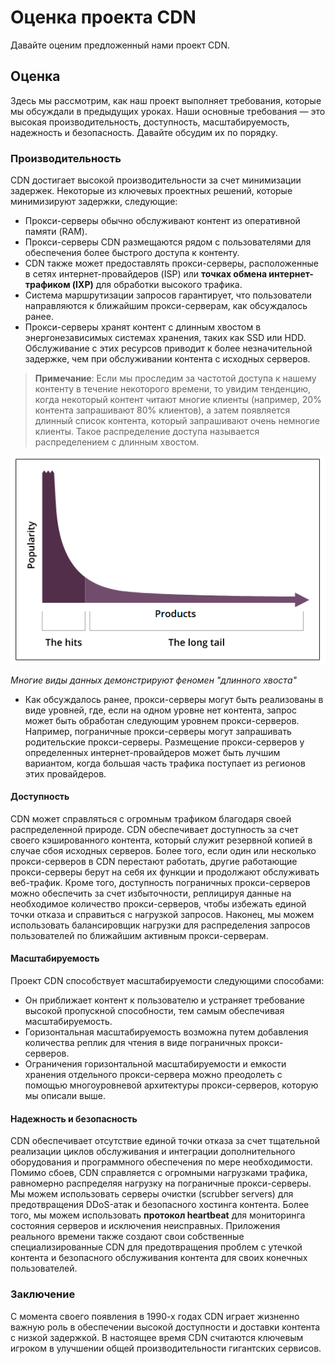 # Оценка проекта CDN

Давайте оценим предложенный нами проект CDN.


## Оценка

Здесь мы рассмотрим, как наш проект выполняет требования, которые мы обсуждали в предыдущих уроках. Наши основные требования — это высокая производительность, доступность, масштабируемость, надежность и безопасность. Давайте обсудим их по порядку.

### Производительность

CDN достигает высокой производительности за счет минимизации задержек. Некоторые из ключевых проектных решений, которые минимизируют задержки, следующие:

*   Прокси-серверы обычно обслуживают контент из оперативной памяти (RAM).
*   Прокси-серверы CDN размещаются рядом с пользователями для обеспечения более быстрого доступа к контенту.
*   CDN также может предоставлять прокси-серверы, расположенные в сетях интернет-провайдеров (ISP) или **точках обмена интернет-трафиком (IXP)** для обработки высокого трафика.
*   Система маршрутизации запросов гарантирует, что пользователи направляются к ближайшим прокси-серверам, как обсуждалось ранее.
*   Прокси-серверы хранят контент с длинным хвостом в энергонезависимых системах хранения, таких как SSD или HDD. Обслуживание с этих ресурсов приводит к более незначительной задержке, чем при обслуживании контента с исходных серверов.

> **Примечание**: Если мы проследим за частотой доступа к нашему контенту в течение некоторого времени, то увидим тенденцию, когда некоторый контент читают многие клиенты (например, 20% контента запрашивают 80% клиентов), а затем появляется длинный список контента, который запрашивают очень немногие клиенты. Такое распределение доступа называется распределением с длинным хвостом.
> 

![img_12.png](img/img_12.png)

_Многие виды данных демонстрируют феномен "длинного хвоста"_

*   Как обсуждалось ранее, прокси-серверы могут быть реализованы в виде уровней, где, если на одном уровне нет контента, запрос может быть обработан следующим уровнем прокси-серверов. Например, пограничные прокси-серверы могут запрашивать родительские прокси-серверы. Размещение прокси-серверов у определенных интернет-провайдеров может быть лучшим вариантом, когда большая часть трафика поступает из регионов этих провайдеров.

#### Доступность

CDN может справляться с огромным трафиком благодаря своей распределенной природе. CDN обеспечивает доступность за счет своего кэшированного контента, который служит резервной копией в случае сбоя исходных серверов. Более того, если один или несколько прокси-серверов в CDN перестают работать, другие работающие прокси-серверы берут на себя их функции и продолжают обслуживать веб-трафик. Кроме того, доступность пограничных прокси-серверов можно обеспечить за счет избыточности, реплицируя данные на необходимое количество прокси-серверов, чтобы избежать единой точки отказа и справиться с нагрузкой запросов. Наконец, мы можем использовать балансировщик нагрузки для распределения запросов пользователей по ближайшим активным прокси-серверам.

#### Масштабируемость

Проект CDN способствует масштабируемости следующими способами:

*   Он приближает контент к пользователю и устраняет требование высокой пропускной способности, тем самым обеспечивая масштабируемость.
*   Горизонтальная масштабируемость возможна путем добавления количества реплик для чтения в виде пограничных прокси-серверов.
*   Ограничения горизонтальной масштабируемости и емкости хранения отдельного прокси-сервера можно преодолеть с помощью многоуровневой архитектуры прокси-серверов, которую мы описали выше.

#### Надежность и безопасность

CDN обеспечивает отсутствие единой точки отказа за счет тщательной реализации циклов обслуживания и интеграции дополнительного оборудования и программного обеспечения по мере необходимости. Помимо сбоев, CDN справляется с огромными нагрузками трафика, равномерно распределяя нагрузку на пограничные прокси-серверы. Мы можем использовать серверы очистки (scrubber servers) для предотвращения DDoS-атак и безопасного хостинга контента. Более того, мы можем использовать **протокол heartbeat** для мониторинга состояния серверов и исключения неисправных. Приложения реального времени также создают свои собственные специализированные CDN для предотвращения проблем с утечкой контента и безопасного обслуживания контента для своих конечных пользователей.

### Заключение

С момента своего появления в 1990-х годах CDN играет жизненно важную роль в обеспечении высокой доступности и доставки контента с низкой задержкой. В настоящее время CDN считаются ключевым игроком в улучшении общей производительности гигантских сервисов.